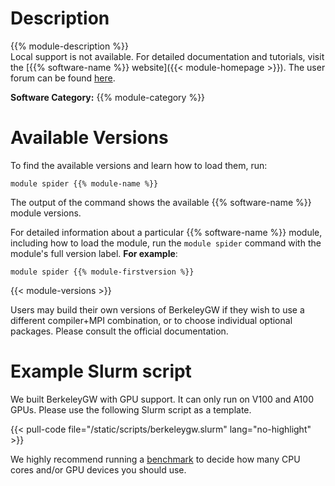 # Description
{{% module-description %}}
<br>
Local support is not available. For detailed documentation and tutorials, visit the [{{% software-name %}} website]({{< module-homepage >}}). The user forum can be found [here](https://groups.google.com/a/berkeleygw.org/g/help).

**Software Category:** {{% module-category %}}

# Available Versions
To find the available versions and learn how to load them, run:
```
module spider {{% module-name %}}
```

The output of the command shows the available {{% software-name %}} module versions.

For detailed information about a particular {{% software-name %}} module, including how to load the module, run the `module spider` command with the module's full version label. __For example__:
```
module spider {{% module-firstversion %}}
```

{{< module-versions >}}

Users may build their own versions of BerkeleyGW if they wish to use a different compiler+MPI combination, or to choose individual optional packages. Please consult the official documentation.

# Example Slurm script

We built BerkeleyGW with GPU support. It can only run on V100 and A100 GPUs. Please use the following Slurm script as a template.


{{< pull-code file="/static/scripts/berkeleygw.slurm" lang="no-highlight" >}}

We highly recommend running a [benchmark](https://learning.rc.virginia.edu/tutorials/benchmark-parallel-programs/) to decide how many CPU cores and/or GPU devices you should use.
